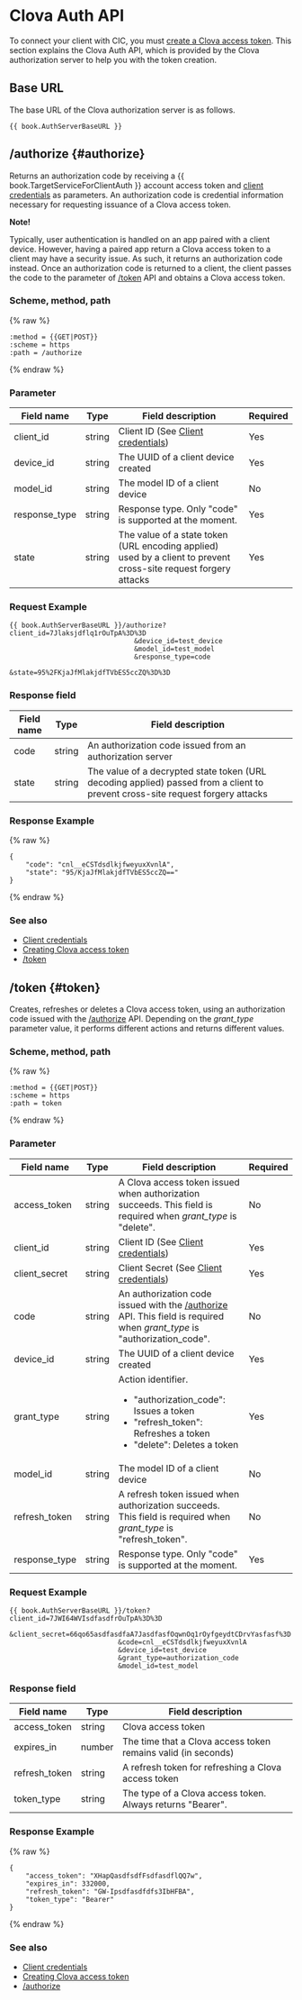 # Clova Auth API
To connect your client with CIC, you must [create a Clova access token](/CIC/Guides/Interact_with_CIC.md#CreateClovaAccessToken). This section explains the Clova Auth API, which is provided by the Clova authorization server to help you with the token creation.

## Base URL
The base URL of the Clova authorization server is as follows.

<pre><code>{{ book.AuthServerBaseURL }}
</code></pre>

## /authorize {#authorize}
Returns an authorization code by receiving a {{ book.TargetServiceForClientAuth }} account access token and [client credentials](/CIC/Guides/Interact_with_CIC.md#ClientAuthInfo) as parameters. An authorization code is credential information necessary for requesting issuance of a Clova access token.

<div class="note">
  <p><strong>Note!</strong></p>
  <p>Typically, user authentication is handled on an app paired with a client device. However, having a paired app return a Clova access token to a client may have a security issue. As such, it returns an authorization code instead. Once an authorization code is returned to a client, the client passes the code to the parameter of <a href="#token">/token</a> API and obtains a Clova access token.</p>
</div>

### Scheme, method, path
{% raw %}
```
:method = {{GET|POST}}
:scheme = https
:path = /authorize
```
{% endraw %}

### Parameter
| Field name       | Type    | Field description                     | Required |
|---------------|---------|-----------------------------|---------|
| client_id     | string  | Client ID (See [Client credentials](/CIC/Guides/Interact_with_CIC.md#ClientAuthInfo))          | Yes |
| device_id     | string  | The UUID of a client device created                                                                      | Yes |
| model_id      | string  | The model ID of a client device                                                                          | No |
| response_type | string  | Response type. Only "code" is supported at the moment.                                                               | Yes |
| state         | string  | The value of a state token (URL encoding applied) used by a client to prevent cross-site request forgery attacks | Yes |

### Request Example

<pre><code>{{ book.AuthServerBaseURL }}/authorize?client_id=7Jlaksjdflq1rOuTpA%3D%3D
                               &amp;device_id=test_device
                               &amp;model_id=test_model
                               &amp;response_type=code
                               &amp;state=95%2FKjaJfMlakjdfTVbES5ccZQ%3D%3D
</code></pre>

### Response field
| Field name       | Type    | Field description                     |
|---------------|---------|-----------------------------|
| code  | string | An authorization code issued from an authorization server                                                        |
| state | string | The value of a decrypted state token (URL decoding applied) passed from a client to prevent cross-site request forgery attacks |


### Response Example
{% raw %}
```
{
    "code": "cnl__eCSTdsdlkjfweyuxXvnlA",
    "state": "95/KjaJfMlakjdfTVbES5ccZQ=="
}
```
{% endraw %}

### See also
* [Client credentials](/CIC/Guides/Interact_with_CIC.md#ClientAuthInfo)
* [Creating Clova access token](/CIC/Guides/Interact_with_CIC.md#CreateClovaAccessToken)
* [/token](#token)


## /token {#token}
Creates, refreshes or deletes a Clova access token, using an authorization code issued with the [/authorize](#authorize) API. Depending on the *grant_type* parameter value, it performs different actions and returns different values.

### Scheme, method, path
{% raw %}
```
:method = {{GET|POST}}
:scheme = https
:path = token
```
{% endraw %}

### Parameter
| Field name       | Type    | Field description                     | Required |
|---------------|---------|-----------------------------|---------|
| access_token  | string  | A Clova access token issued when authorization succeeds. This field is required when *grant_type* is "delete".                                   | No |
| client_id     | string  | Client ID (See [Client credentials](/CIC/Guides/Interact_with_CIC.md#ClientAuthInfo))                                  | Yes |
| client_secret | string  | Client Secret (See [Client credentials](/CIC/Guides/Interact_with_CIC.md#ClientAuthInfo))                              | Yes |
| code          | string  | An authorization code issued with the [/authorize](#authorize) API. This field is required when *grant_type* is "authorization_code".        | No |
| device_id     | string  | The UUID of a client device created                                                                                              | Yes |
| grant_type    | string  | Action identifier. <ul><li>"authorization_code": Issues a token</li><li>"refresh_token": Refreshes a token</li><li>"delete": Deletes a token</li></ul> | Yes |
| model_id      | string  | The model ID of a client device                                                                                                 | No |
| refresh_token | string  | A refresh token issued when authorization succeeds. This field is required when *grant_type* is "refresh_token".                                        | No |
| response_type | string  | Response type. Only "code" is supported at the moment.                                                                                      | Yes |

### Request Example

<pre><code>{{ book.AuthServerBaseURL }}/token?client_id=7JWI64WVIsdfasdfrOuTpA%3D%3D
                           &amp;client_secret=66qo65asdfasdfaA7JasdfasfOqwnOq1rOyfgeydtCDrvYasfasf%3D
                           &amp;code=cnl__eCSTdsdlkjfweyuxXvnlA
                           &amp;device_id=test_device
                           &amp;grant_type=authorization_code
                           &amp;model_id=test_model
</code></pre>


### Response field
| Field name       | Type    | Field description                     |
|---------------|---------|-----------------------------|
| access_token  | string  | Clova access token                               |
| expires_in    | number  | The time that a Clova access token remains valid (in seconds)              |
| refresh_token | string  | A refresh token for refreshing a Clova access token           |
| token_type    | string  | The type of a Clova access token. Always returns "Bearer". |

### Response Example
{% raw %}
```
{
    "access_token": "XHapQasdfsdfFsdfasdflQQ7w",
    "expires_in": 332000,
    "refresh_token": "GW-Ipsdfasdfdfs3IbHFBA",
    "token_type": "Bearer"
}
```
{% endraw %}

### See also
* [Client credentials](/CIC/Guides/Interact_with_CIC.md#ClientAuthInfo)
* [Creating Clova access token](/CIC/Guides/Interact_with_CIC.md#CreateClovaAccessToken)
* [/authorize](#authorize)